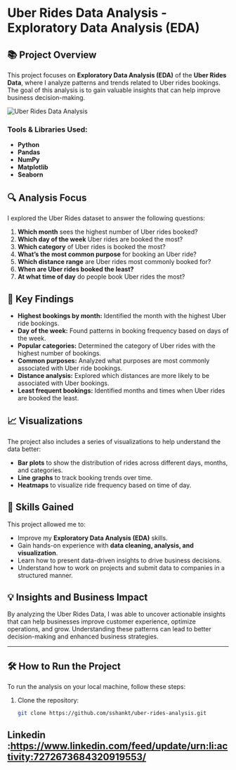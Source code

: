 # Uber Rides Data Analysis - Exploratory Data Analysis (EDA)

## 📚 Project Overview

This project focuses on **Exploratory Data Analysis (EDA)** of the **Uber Rides Data**, where I analyze patterns and trends related to Uber rides bookings. The goal of this analysis is to gain valuable insights that can help improve business decision-making.

![Uber Rides Data Analysis](images/uber-analysis-plot.png)
### **Tools & Libraries Used:**
- **Python**
- **Pandas**
- **NumPy**
- **Matplotlib**
- **Seaborn**

## 🔍 Analysis Focus

I explored the Uber Rides dataset to answer the following questions:

1. **Which month** sees the highest number of Uber rides booked?
2. **Which day of the week** Uber rides are booked the most?
3. **Which category** of Uber rides is booked the most?
4. **What’s the most common purpose** for booking an Uber ride?
5. **Which distance range** are Uber rides most commonly booked for?
6. **When are Uber rides booked the least?**
7. **At what time of day** do people book Uber rides the most?

## 🔑 Key Findings

- **Highest bookings by month:** Identified the month with the highest Uber ride bookings.
- **Day of the week:** Found patterns in booking frequency based on days of the week.
- **Popular categories:** Determined the category of Uber rides with the highest number of bookings.
- **Common purposes:** Analyzed what purposes are most commonly associated with Uber ride bookings.
- **Distance analysis:** Explored which distances are more likely to be associated with Uber bookings.
- **Least frequent bookings:** Identified months and times when Uber rides are booked the least.

## 📈 Visualizations

The project also includes a series of visualizations to help understand the data better:

- **Bar plots** to show the distribution of rides across different days, months, and categories.
- **Line graphs** to track booking trends over time.
- **Heatmaps** to visualize ride frequency based on time of day.

## 🚀 Skills Gained

This project allowed me to:

- Improve my **Exploratory Data Analysis (EDA)** skills.
- Gain hands-on experience with **data cleaning, analysis, and visualization**.
- Learn how to present data-driven insights to drive business decisions.
- Understand how to work on projects and submit data to companies in a structured manner.

## 💡 Insights and Business Impact

By analyzing the Uber Rides Data, I was able to uncover actionable insights that can help businesses improve customer experience, optimize operations, and grow. Understanding these patterns can lead to better decision-making and enhanced business strategies.

---

## 🛠️ How to Run the Project

To run the analysis on your local machine, follow these steps:

1. Clone the repository:
   ```bash
   git clone https://github.com/sshankt/uber-rides-analysis.git


## Linkedin :https://www.linkedin.com/feed/update/urn:li:activity:7272673684320919553/
